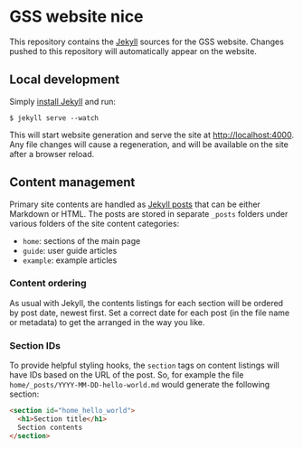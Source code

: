 GSS website nice 
===========

This repository contains the [Jekyll](http://jekyllrb.com/) sources for the GSS website. Changes pushed to this repository will automatically appear on the website.

## Local development

Simply [install Jekyll](http://jekyllrb.com/docs/installation/) and run:

```shell
$ jekyll serve --watch
```

This will start website generation and serve the site at <http://localhost:4000>. Any file changes will cause a regeneration, and will be available on the site after a browser reload.

## Content management

Primary site contents are handled as [Jekyll posts](http://jekyllrb.com/docs/posts/) that can be either Markdown or HTML. The posts are stored in separate `_posts` folders under various folders of the site content categories:

* `home`: sections of the main page
* `guide`: user guide articles
* `example`: example articles

### Content ordering

As usual with Jekyll, the contents listings for each section will be ordered by post date, newest first. Set a correct date for each post (in the file name or metadata) to get the arranged in the way you like.

### Section IDs

To provide helpful styling hooks, the `section` tags on content listings will have IDs based on the URL of the post. So, for example the file `home/_posts/YYYY-MM-DD-hello-world.md` would generate the following section:

```html
<section id="home_hello_world">
  <h1>Section title</h1>
  Section contents
</section>
```
